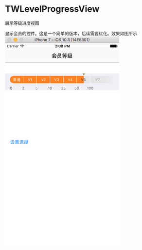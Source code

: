 # TWLevelProgressView
展示等级进度视图

显示会员的控件。这是一个简单的版本，后续需要优化。效果如图所示
![效果图](./images/QQ20170710-140859.png)